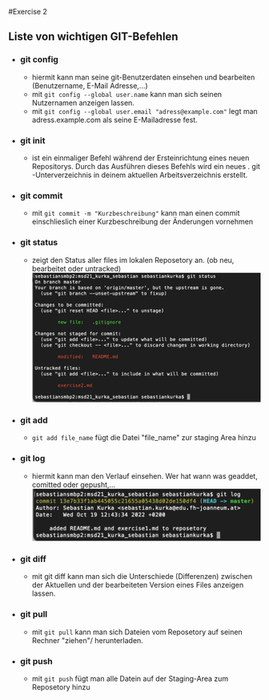 #Exercise 2

## Liste von wichtigen GIT-Befehlen 

+ ### git config 
   + hiermit kann man seine git-Benutzerdaten einsehen und bearbeiten (Benutzername, E-Mail Adresse,...)
   + mit ```git config --global user.name``` kann man sich seinen Nutzernamen anzeigen lassen.
   + mit ```git config --global user.email "adress@example.com"``` legt man adress.example.com als seine 
     E-Mailadresse fest.

+ ### git init
  + ist ein einmaliger Befehl während der Ersteinrichtung eines neuen Repositorys. Durch das Ausführen dieses 
    Befehls wird ein neues . git -Unterverzeichnis in deinem aktuellen Arbeitsverzeichnis erstellt.

+ ### git commit
  + mit ```git commit -m "Kurzbeschreibung"``` kann man einen commit einschlieslich einer Kurzbeschreibung 
    der Änderungen vornehmen

+ ### git status
  + zeigt den Status aller files im lokalen Reposetory an. (ob neu, bearbeitet oder untracked) 
    ![git status screenshot](Screenshots/git_status.png)

+ ### git add
   + ```git add file_name``` fügt die Datei "file_name" zur staging Area hinzu

+ ### git log
  + hiermit kann man den Verlauf einsehen. Wer hat wann was geaddet, comitted oder gepusht,...
    ![git log screenshot](Screenshots/git_log.png)

+ ### git diff
  + mit git diff kann man sich die Unterschiede (Differenzen) zwischen der Aktuellen und der bearbeiteten 
    Version eines Files anzeigen lassen.

+ ### git pull
  + mit ```git pull``` kann man sich Dateien vom Reposetory auf seinen Rechner "ziehen"/ herunterladen.

+ ### git push
  + mit ```git push``` fügt man alle Datein auf der Staging-Area zum Reposetory hinzu
